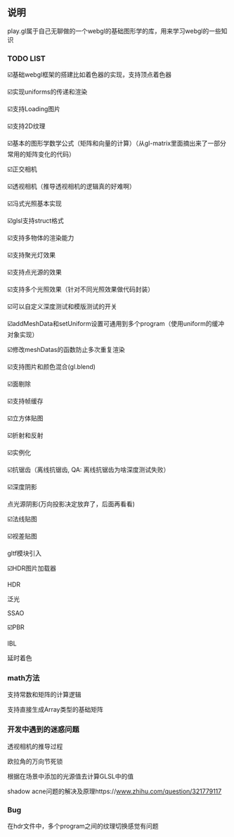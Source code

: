 ## 说明

play.gl属于自己无聊做的一个webgl的基础图形学的库，用来学习webgl的一些知识

### TODO LIST

☑️基础webgl框架的搭建比如着色器的实现，支持顶点着色器

☑️实现uniforms的传递和渲染

☑️支持Loading图片

☑️支持2D纹理

☑️基本的图形学数学公式（矩阵和向量的计算）（从gl-matrix里面摘出来了一部分常用的矩阵变化的代码）

☑️正交相机

☑️透视相机（推导透视相机的逻辑真的好难啊）

☑️冯式光照基本实现

☑️glsl支持struct格式

☑️支持多物体的渲染能力

☑️支持聚光灯效果

☑️支持点光源的效果

☑️支持多个光照效果（针对不同光照效果做代码封装）

☑️可以自定义深度测试和模版测试的开关

☑️addMeshData和setUniform设置可通用到多个program（使用uniform的缓冲对象实现）

☑️修改meshDatas的函数防止多次重复渲染

☑️支持图片和颜色混合(gl.blend)

☑️面剔除

☑️支持帧缓存

☑️立方体贴图

☑️折射和反射

☑️实例化

☑️抗锯齿（离线抗锯齿, QA: 离线抗锯齿为啥深度测试失败）

☑️深度阴影

点光源阴影(万向投影决定放弃了，后面再看看)

☑️法线贴图

☑️视差贴图

gltf模块引入

☑️HDR图片加载器

HDR

泛光

SSAO

☑️PBR

IBL

延时着色

### math方法

支持常数和矩阵的计算逻辑

支持直接生成Array类型的基础矩阵

### 开发中遇到的迷惑问题

透视相机的推导过程

欧拉角的万向节死锁

根据在场景中添加的光源值去计算GLSL中的值

shadow acne问题的解决及原理https://www.zhihu.com/question/321779117

### Bug
在hdr文件中，多个program之间的纹理切换感觉有问题

